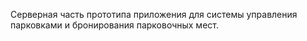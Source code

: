 Серверная часть прототипа приложения для системы управления парковками и бронирования парковочных мест.
